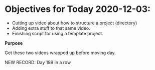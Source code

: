 # Objectives for Today 2020-12-03:

- Cutting up video about how to structure a project (directory)
- Adding extra stuff to that same video.
- Finishing script for using a template project. 

**Purpose**

Get these two videos wrapped up before moving day.

NEW RECORD: Day 189 in a row

